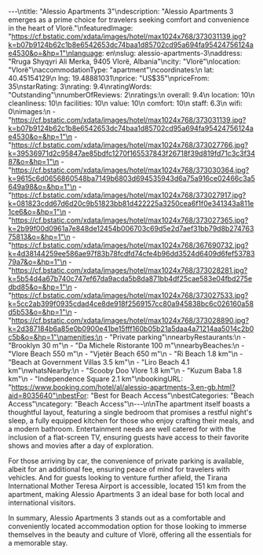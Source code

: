 ---\ntitle: "Alessio Apartments 3"\ndescription: "Alessio Apartments 3 emerges as a prime choice for travelers seeking comfort and convenience in the heart of Vlorë."\nfeaturedImage: "https://cf.bstatic.com/xdata/images/hotel/max1024x768/373031139.jpg?k=b07b9124b62c1b8e6542653dc74baa1d85702cd95a694fa95424756124ae4530&o=&hp=1"\nlanguage: en\nslug: alessio-apartments-3\naddress: "Rruga Shyqyri Ali Merka, 9405 Vlorë, Albania"\ncity: "Vlorë"\nlocation: "Vlorë"\naccommodationType: "apartment"\ncoordinates:\n  lat: 40.45154129\n  lng: 19.48881031\nprice: "US$35"\npriceFrom: 35\nstarRating: 3\nrating: 9.4\nratingWords: "Outstanding"\nnumberOfReviews: 2\nratings:\n  overall: 9.4\n  location: 10\n  cleanliness: 10\n  facilities: 10\n  value: 10\n  comfort: 10\n  staff: 6.3\n  wifi: 0\nimages:\n  - "https://cf.bstatic.com/xdata/images/hotel/max1024x768/373031139.jpg?k=b07b9124b62c1b8e6542653dc74baa1d85702cd95a694fa95424756124ae4530&o=&hp=1"\n  - "https://cf.bstatic.com/xdata/images/hotel/max1024x768/373027766.jpg?k=39536971d2c95847ae85bdfc1270f165537843f26718f39d819fd71c3c3f3487&o=&hp=1"\n  - "https://cf.bstatic.com/xdata/images/hotel/max1024x768/373030364.jpg?k=9615c6d0656860548ba7149b6803d694535943d6a75a916ce02466c3a5649a98&o=&hp=1"\n  - "https://cf.bstatic.com/xdata/images/hotel/max1024x768/373027917.jpg?k=081823cdd67d6d20c9b51823bb81d422225a3250cea6f1f0e341343a811e1ce6&o=&hp=1"\n  - "https://cf.bstatic.com/xdata/images/hotel/max1024x768/373027365.jpg?k=2b99f00d0961a7e848de12454b006703c69d5e2d7aef31bb79d8b27476375813&o=&hp=1"\n  - "https://cf.bstatic.com/xdata/images/hotel/max1024x768/367690732.jpg?k=4d38144259ee586ae97f83b78fcdfd74cfe4b96dd3524d6409d6fef5378379a7&o=&hp=1"\n  - "https://cf.bstatic.com/xdata/images/hotel/max1024x768/373028281.jpg?k=5b54d4a67b740c747ef67da9acda5b8da871bb4df25cae583e04fbd275edbd85&o=&hp=1"\n  - "https://cf.bstatic.com/xdata/images/hotel/max1024x768/373027533.jpg?k=5cc2ab399f0935cdad4ce8de918f2569157cc80a945838bc6c026160a58d5b53&o=&hp=1"\n  - "https://cf.bstatic.com/xdata/images/hotel/max1024x768/373028890.jpg?k=2d387184b6a85e0b0900e41be15fff160b05b21a5daa4a71214aa5014c2b0c5b&o=&hp=1"\namenities:\n  - "Private parking"\nnearbyRestaurants:\n  - "Brooklyn 30 m"\n  - "Da Michele Ristorante 100 m"\nnearbyBeaches:\n  - "Vlore Beach 550 m"\n  - "Vjetër Beach 650 m"\n  - "Ri Beach 1.8 km"\n  - "Beach at Government Villas 3.5 km"\n  - "Liro Beach 4.1 km"\nwhatsNearby:\n  - "Scooby Doo Vlore 1.8 km"\n  - "Kuzum Baba 1.8 km"\n  - "Independence Square 2.1 km"\nbookingURL: "https://www.booking.com/hotel/al/alessio-apartments-3.en-gb.html?aid=8035640"\nbestFor: "Best for Beach Access"\nbestCategories: "Beach Access"\ncategory: "Beach Access"\n---\n\nThe apartment itself boasts a thoughtful layout, featuring a single bedroom that promises a restful night's sleep, a fully equipped kitchen for those who enjoy crafting their meals, and a modern bathroom. Entertainment needs are well catered for with the inclusion of a flat-screen TV, ensuring guests have access to their favorite shows and movies after a day of exploration.

For those arriving by car, the convenience of private parking is available, albeit for an additional fee, ensuring peace of mind for travelers with vehicles. And for guests looking to venture further afield, the Tirana International Mother Teresa Airport is accessible, located 151 km from the apartment, making Alessio Apartments 3 an ideal base for both local and international visitors.

In summary, Alessio Apartments 3 stands out as a comfortable and conveniently located accommodation option for those looking to immerse themselves in the beauty and culture of Vlorë, offering all the essentials for a memorable stay.